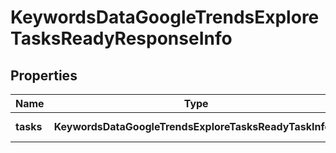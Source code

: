 # KeywordsDataGoogleTrendsExploreTasksReadyResponseInfo

## Properties

| Name | Type | Description | Notes |
|------------ | ------------- | ------------- | -------------|
**tasks** | **KeywordsDataGoogleTrendsExploreTasksReadyTaskInfo[]** | array of tasks |[optional]|